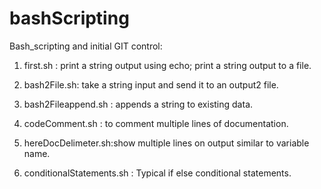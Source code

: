 # bashScripting
Bash_scripting and initial GIT control:

1. first.sh : print a string output using echo; print a string output to a file.

2. bash2File.sh: take a string input and send it to an output2 file.

3. bash2Fileappend.sh : appends a string to existing data.

4. codeComment.sh : to comment multiple lines of documentation.

5. hereDocDelimeter.sh:show multiple lines on output similar to variable name.

6. conditionalStatements.sh : Typical if else conditional statements.